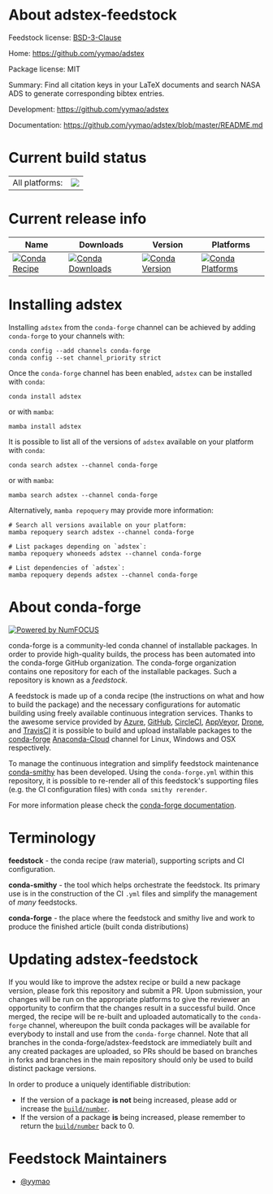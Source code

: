 About adstex-feedstock
======================

Feedstock license: [BSD-3-Clause](https://github.com/conda-forge/adstex-feedstock/blob/main/LICENSE.txt)

Home: https://github.com/yymao/adstex

Package license: MIT

Summary: Find all citation keys in your LaTeX documents and search NASA ADS to generate corresponding bibtex entries.

Development: https://github.com/yymao/adstex

Documentation: https://github.com/yymao/adstex/blob/master/README.md

Current build status
====================


<table><tr><td>All platforms:</td>
    <td>
      <a href="https://dev.azure.com/conda-forge/feedstock-builds/_build/latest?definitionId=11268&branchName=main">
        <img src="https://dev.azure.com/conda-forge/feedstock-builds/_apis/build/status/adstex-feedstock?branchName=main">
      </a>
    </td>
  </tr>
</table>

Current release info
====================

| Name | Downloads | Version | Platforms |
| --- | --- | --- | --- |
| [![Conda Recipe](https://img.shields.io/badge/recipe-adstex-green.svg)](https://anaconda.org/conda-forge/adstex) | [![Conda Downloads](https://img.shields.io/conda/dn/conda-forge/adstex.svg)](https://anaconda.org/conda-forge/adstex) | [![Conda Version](https://img.shields.io/conda/vn/conda-forge/adstex.svg)](https://anaconda.org/conda-forge/adstex) | [![Conda Platforms](https://img.shields.io/conda/pn/conda-forge/adstex.svg)](https://anaconda.org/conda-forge/adstex) |

Installing adstex
=================

Installing `adstex` from the `conda-forge` channel can be achieved by adding `conda-forge` to your channels with:

```
conda config --add channels conda-forge
conda config --set channel_priority strict
```

Once the `conda-forge` channel has been enabled, `adstex` can be installed with `conda`:

```
conda install adstex
```

or with `mamba`:

```
mamba install adstex
```

It is possible to list all of the versions of `adstex` available on your platform with `conda`:

```
conda search adstex --channel conda-forge
```

or with `mamba`:

```
mamba search adstex --channel conda-forge
```

Alternatively, `mamba repoquery` may provide more information:

```
# Search all versions available on your platform:
mamba repoquery search adstex --channel conda-forge

# List packages depending on `adstex`:
mamba repoquery whoneeds adstex --channel conda-forge

# List dependencies of `adstex`:
mamba repoquery depends adstex --channel conda-forge
```


About conda-forge
=================

[![Powered by
NumFOCUS](https://img.shields.io/badge/powered%20by-NumFOCUS-orange.svg?style=flat&colorA=E1523D&colorB=007D8A)](https://numfocus.org)

conda-forge is a community-led conda channel of installable packages.
In order to provide high-quality builds, the process has been automated into the
conda-forge GitHub organization. The conda-forge organization contains one repository
for each of the installable packages. Such a repository is known as a *feedstock*.

A feedstock is made up of a conda recipe (the instructions on what and how to build
the package) and the necessary configurations for automatic building using freely
available continuous integration services. Thanks to the awesome service provided by
[Azure](https://azure.microsoft.com/en-us/services/devops/), [GitHub](https://github.com/),
[CircleCI](https://circleci.com/), [AppVeyor](https://www.appveyor.com/),
[Drone](https://cloud.drone.io/welcome), and [TravisCI](https://travis-ci.com/)
it is possible to build and upload installable packages to the
[conda-forge](https://anaconda.org/conda-forge) [Anaconda-Cloud](https://anaconda.org/)
channel for Linux, Windows and OSX respectively.

To manage the continuous integration and simplify feedstock maintenance
[conda-smithy](https://github.com/conda-forge/conda-smithy) has been developed.
Using the ``conda-forge.yml`` within this repository, it is possible to re-render all of
this feedstock's supporting files (e.g. the CI configuration files) with ``conda smithy rerender``.

For more information please check the [conda-forge documentation](https://conda-forge.org/docs/).

Terminology
===========

**feedstock** - the conda recipe (raw material), supporting scripts and CI configuration.

**conda-smithy** - the tool which helps orchestrate the feedstock.
                   Its primary use is in the construction of the CI ``.yml`` files
                   and simplify the management of *many* feedstocks.

**conda-forge** - the place where the feedstock and smithy live and work to
                  produce the finished article (built conda distributions)


Updating adstex-feedstock
=========================

If you would like to improve the adstex recipe or build a new
package version, please fork this repository and submit a PR. Upon submission,
your changes will be run on the appropriate platforms to give the reviewer an
opportunity to confirm that the changes result in a successful build. Once
merged, the recipe will be re-built and uploaded automatically to the
`conda-forge` channel, whereupon the built conda packages will be available for
everybody to install and use from the `conda-forge` channel.
Note that all branches in the conda-forge/adstex-feedstock are
immediately built and any created packages are uploaded, so PRs should be based
on branches in forks and branches in the main repository should only be used to
build distinct package versions.

In order to produce a uniquely identifiable distribution:
 * If the version of a package **is not** being increased, please add or increase
   the [``build/number``](https://docs.conda.io/projects/conda-build/en/latest/resources/define-metadata.html#build-number-and-string).
 * If the version of a package **is** being increased, please remember to return
   the [``build/number``](https://docs.conda.io/projects/conda-build/en/latest/resources/define-metadata.html#build-number-and-string)
   back to 0.

Feedstock Maintainers
=====================

* [@yymao](https://github.com/yymao/)

